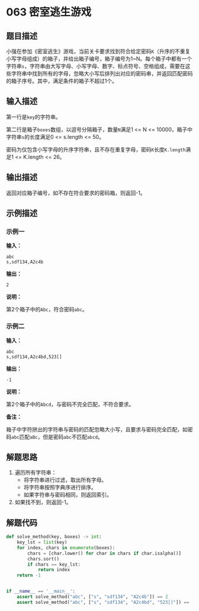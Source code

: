 # 063 密室逃生游戏

## 题目描述

小强在参加《密室逃生》游戏，当前关卡要求找到符合给定密码`K`（升序的不重复小写字母组成）的箱子，并给出箱子编号，箱子编号为1\~N。每个箱子中都有一个字符串`s`，字符串由大写字母、小写字母、数字、标点符号、空格组成，需要在这些字符串中找到所有的字母，忽略大小写后排列出对应的密码串，并返回匹配密码的箱子序号。其中，满足条件的箱子不超过1个。

## 输入描述

第一行是`key`的字符串。

第二行是箱子`boxes`数组，以逗号分隔箱子，数量`N`满足1 <= N <= 10000，箱子中字符串`s`的长度满足0 <= s.length <= 50。

密码为仅包含小写字母的升序字符串，且不存在重复字母，密码`K`长度`K.length`满足1 <= K.length <= 26。

## 输出描述

返回对应箱子编号，如不存在符合要求的密码箱，则返回-1。

## 示例描述

### 示例一

**输入：**
```text
abc
s,sdf134,A2c4b
```

**输出：**
```text
2
```
**说明：**

第2个箱子中的`Abc`，符合密码`abc`。

### 示例二

**输入：**
```text
abc
s,sdf134,A2c4bd,523[]
```

**输出：**
```text
-1
```

**说明：**

第2个箱子中的`Abcd`，与密码不完全匹配，不符合要求。

**备注：**

箱子中字符拼出的字符串与密码的匹配忽略大小写，且要求与密码完全匹配，如密码`abc`匹配`aBc`，但是密码`abc`不匹配`abcd`。

## 解题思路

1. 遍历所有字符串：
    - 将字符串进行过滤，取出所有字母。
    - 将字符串按照字典序进行排序。
    - 如果字符串与密码相同，则返回索引。
2. 如果找不到，则返回-1。    

## 解题代码

```python
def solve_method(key, boxes) -> int:
    key_lst = list(key)
    for index, chars in enumerate(boxes):
        chars = [char.lower() for char in chars if char.isalpha()]
        chars.sort()
        if chars == key_lst:
            return index
    return -1


if __name__ == '__main__':
    assert solve_method("abc", ["s", "sdf134", "A2c4b"]) == 2
    assert solve_method("abc", ["s", "sdf134", "A2c4bd", "523[]"]) == -1
```

